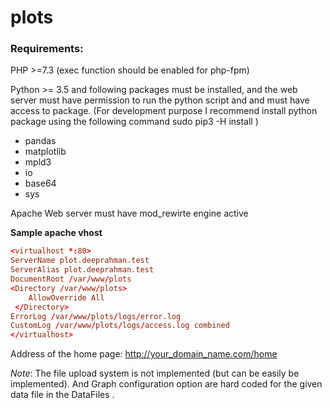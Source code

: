 # plots


### Requirements:

PHP >=7.3 (exec function should be enabled for php-fpm)

Python >= 3.5 and following packages must be installed, and the web server must have permission to run the python script and and must have access to package. (For development purpose I recommend  install python package using the following command  sudo pip3 -H install <package-name>)

* pandas
* matplotlib
* mpld3
* io
* base64
* sys

Apache Web server must have mod_rewirte engine active

__Sample apache vhost__

```.conf
<virtualhost *:80>
ServerName plot.deeprahman.test
ServerAlias plot.deeprahman.test
DocumentRoot /var/www/plots
<Directory /var/www/plots>
    AllowOverride All
 </Directory>
ErrorLog /var/www/plots/logs/error.log
CustomLog /var/www/plots/logs/access.log combined
</virtualhost>
```

Address of the home page: http://your_domain_name.com/home


_Note_: The file upload system is not implemented (but can be easily be implemented).  And Graph configuration option are hard coded for the given data file in the DataFiles . 
